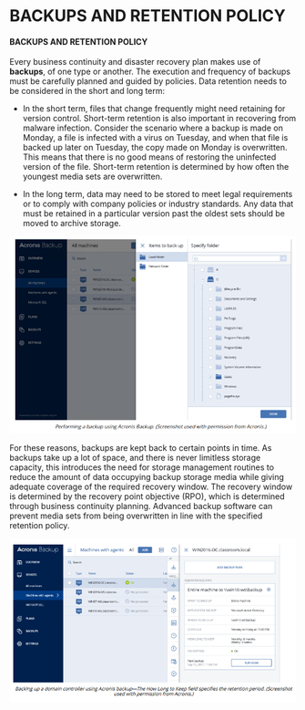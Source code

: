 # BACKUPS AND RETENTION POLICY

#### BACKUPS AND RETENTION POLICY

Every business continuity and disaster recovery plan makes use of **backups**, of one type or another. The execution and frequency of backups must be carefully planned and guided by policies. Data retention needs to be considered in the short and long term:

-   In the short term, files that change frequently might need retaining for version control. Short-term retention is also important in recovering from malware infection. Consider the scenario where a backup is made on Monday, a file is infected with a virus on Tuesday, and when that file is backed up later on Tuesday, the copy made on Monday is overwritten. This means that there is no good means of restoring the uninfected version of the file. Short-term retention is determined by how often the youngest media sets are overwritten.

-   In the long term, data may need to be stored to meet legal requirements or to comply with company policies or industry standards. Any data that must be retained in a particular version past the oldest sets should be moved to archive storage.

![](./img/backup1.png)

For these reasons, backups are kept back to certain points in time. As backups take up a lot of space, and there is never limitless storage capacity, this introduces the need for storage management routines to reduce the amount of data occupying backup storage media while giving adequate coverage of the required recovery window. The recovery window is determined by the recovery point objective (RPO), which is determined through business continuity planning. Advanced backup software can prevent media sets from being overwritten in line with the specified retention policy.

![](./img/backup2.png)
